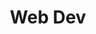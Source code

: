 ---
title: Web Dev
tags: services
order: 1
icon: <svg xmlns="http://www.w3.org/2000/svg" class="h-8 w-8" fill="none" viewBox="0 0 24 24" stroke="currentColor">
            <path stroke-linecap="round" stroke-linejoin="round" stroke-width="2" d="M9.75 17L9 20l-1 1h8l-1-1-.75-3M3 13h18M5 17h14a2 2 0 002-2V5a2 2 0 00-2-2H5a2 2 0 00-2 2v10a2 2 0 002 2z" />
          </svg>
content: I will build with your goals in mind, whether you want a simple flexible website, a custom storefront or a SaaS app.
---